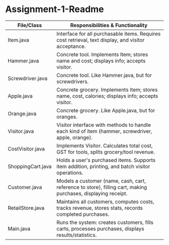 # Assignment-1-Readme

| File/Class         | Responsibilities & Functionality                                                                              |
|--------------------|--------------------------------------------------------------------------------------------------------------|
| Item.java          | Interface for all purchasable items. Requires cost retrieval, text display, and visitor acceptance.           |
| Hammer.java        | Concrete tool. Implements Item; stores name and cost; displays info; accepts visitor.                        |
| Screwdriver.java   | Concrete tool. Like Hammer.java, but for screwdrivers.                                                       |
| Apple.java         | Concrete grocery. Implements Item; stores name, cost, calories; displays info; accepts visitor.              |
| Orange.java        | Concrete grocery. Like Apple.java, but for oranges.                                                          |
| Visitor.java       | Visitor interface with methods to handle each kind of item (hammer, screwdriver, apple, orange).             |
| CostVisitor.java   | Implements Visitor. Calculates total cost, GST for tools, splits grocery/tool revenue.                       |
| ShoppingCart.java  | Holds a user's purchased items. Supports item addition, printing, and batch visitor operations.               |
| Customer.java      | Models a customer (name, cash, cart, reference to store), filling cart, making purchases, displaying receipt.|
| RetailStore.java   | Maintains all customers, computes costs, tracks revenue, stores stats, records completed purchases.          |
| Main.java          | Runs the system: creates customers, fills carts, processes purchases, displays results/statistics.           |

